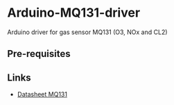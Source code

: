 # Arduino-MQ131-driver
Arduino driver for gas sensor MQ131 (O3, NOx and CL2)

## Pre-requisites


## Links
 * [Datasheet MQ131](Arduino-MQ131-driver/datasheet/MQ131.pdf)
